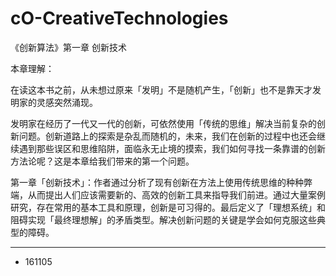 # cO-CreativeTechnologies

《创新算法》第一章 创新技术

本章理解：

在读这本书之前，从未想过原来「发明」不是随机产生，「创新」也不是靠天才发明家的灵感突然涌现。

发明家在经历了一代又一代的创新，可依然使用「传统的思维」解决当前复杂的创新问题。创新道路上的探索是杂乱而随机的，未来，我们在创新的过程中也还会继续遇到那些误区和思维陷阱，面临永无止境的摸索，我们如何寻找一条靠谱的创新方法论呢？这是本章给我们带来的第一个问题。

第一章「创新技术」：作者通过分析了现有创新在方法上使用传统思维的种种弊端，从而提出人们应该需要新的、高效的创新工具来指导我们前进。通过大量案例研究，存在常用的基本工具和原理，创新是可习得的。最后定义了「理想系统」和阻碍实现「最终理想解」的矛盾类型。解决创新问题的关键是学会如何克服这些典型的障碍。

---

- 161105